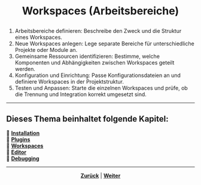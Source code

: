 # <p align="center">Workspaces (Arbeitsbereiche)</p>

1. Arbeitsbereiche definieren: Beschreibe den Zweck und die Struktur eines Workspaces.
2. Neue Workspaces anlegen: Lege separate Bereiche für unterschiedliche Projekte oder Module an.
3. Gemeinsame Ressourcen identifizieren: Bestimme, welche Komponenten und Abhängigkeiten zwischen Workspaces geteilt werden.
4. Konfiguration und Einrichtung: Passe Konfigurationsdateien an und definiere Workspaces in der Projektstruktur.
5. Testen und Anpassen: Starte die einzelnen Workspaces und prüfe, ob die Trennung und Integration korrekt umgesetzt sind.

---

**Dieses Thema beinhaltet folgende Kapitel:**
---

🔹 [**Installation**](/docs/04-tools/02-vscode/01-installation/README.md) </br>
🔹 [**Plugins**](/docs/04-tools/02-vscode/02-plugins/README.md) </br>
🔹 [**Workspaces**](/docs/04-tools/02-vscode/03-workspaces/README.md) </br>
🔹 [**Editor**](/docs/04-tools/02-vscode/04-editor/README.md) </br>
🔹 [**Debugging**](/docs/04-tools/02-vscode/05-debugging/README.md) </br>

---

<p align="center">
<a href="/docs/04-tools/02-vscode/02-plugins/README.md"><strong>Zurück</strong></a> | 
<a href="/docs/04-tools/02-vscode/04-editor/README.md"><strong>Weiter</strong></a>
</p>
